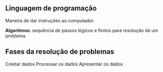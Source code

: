 ## Linguagem de programação

Maneira de dar instruções ao computador.

**Algoritmos:** sequência de passos lógicos e finitos para resolução de um problema.

## Fases da resolução de problemas

Coletar dados
Processar os dados
Apresentar os dados